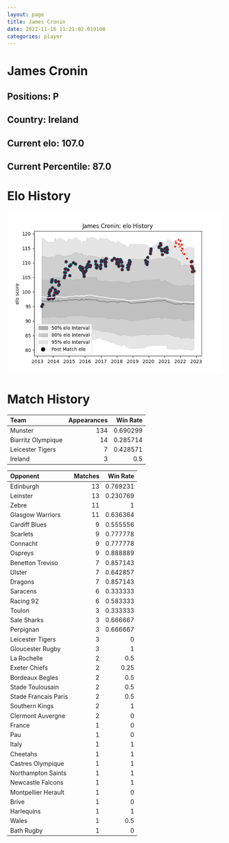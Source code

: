 ```yaml
---  
layout: page  
title: James Cronin  
date: 2022-11-16 11:21:02.019108  
categories: player  
---
```

# James Cronin

## Positions: P

## Country: Ireland

## Current elo: 107.0

## Current Percentile: 87.0

# Elo History


![elo history](history_JamesCronin.png)
# Match History


| Team               |   Appearances |   Win Rate |
|:-------------------|--------------:|-----------:|
| Munster            |           134 |   0.690299 |
| Biarritz Olympique |            14 |   0.285714 |
| Leicester Tigers   |             7 |   0.428571 |
| Ireland            |             3 |   0.5      |

| Opponent             |   Matches |   Win Rate |
|:---------------------|----------:|-----------:|
| Edinburgh            |        13 |   0.769231 |
| Leinster             |        13 |   0.230769 |
| Zebre                |        11 |   1        |
| Glasgow Warriors     |        11 |   0.636364 |
| Cardiff Blues        |         9 |   0.555556 |
| Scarlets             |         9 |   0.777778 |
| Connacht             |         9 |   0.777778 |
| Ospreys              |         9 |   0.888889 |
| Benetton Treviso     |         7 |   0.857143 |
| Ulster               |         7 |   0.642857 |
| Dragons              |         7 |   0.857143 |
| Saracens             |         6 |   0.333333 |
| Racing 92            |         6 |   0.583333 |
| Toulon               |         3 |   0.333333 |
| Sale Sharks          |         3 |   0.666667 |
| Perpignan            |         3 |   0.666667 |
| Leicester Tigers     |         3 |   0        |
| Gloucester Rugby     |         3 |   1        |
| La Rochelle          |         2 |   0.5      |
| Exeter Chiefs        |         2 |   0.25     |
| Bordeaux Begles      |         2 |   0.5      |
| Stade Toulousain     |         2 |   0.5      |
| Stade Francais Paris |         2 |   0.5      |
| Southern Kings       |         2 |   1        |
| Clermont Auvergne    |         2 |   0        |
| France               |         1 |   0        |
| Pau                  |         1 |   0        |
| Italy                |         1 |   1        |
| Cheetahs             |         1 |   1        |
| Castres Olympique    |         1 |   1        |
| Northampton Saints   |         1 |   1        |
| Newcastle Falcons    |         1 |   1        |
| Montpellier Herault  |         1 |   0        |
| Brive                |         1 |   0        |
| Harlequins           |         1 |   1        |
| Wales                |         1 |   0.5      |
| Bath Rugby           |         1 |   0        |